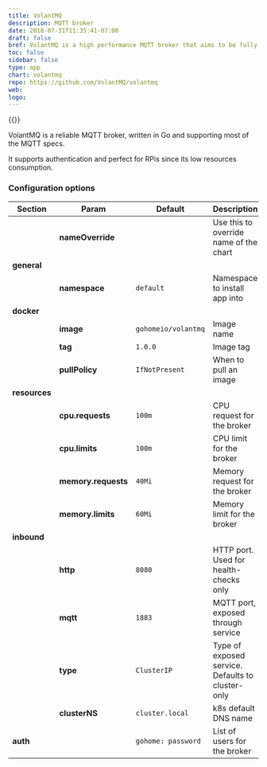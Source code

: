 ```yaml
---
title: VolantMQ
description: MQTT broker
date: 2018-07-31T11:35:41-07:00
draft: false
bref: VolantMQ is a high performance MQTT broker that aims to be fully compliant with MQTT specs 
toc: false
sidebar: false
type: app
chart: volantmq
repo: https://github.com/VolantMQ/volantmq
web:
logo:
---
```

{{<app>}}

VolantMQ is a reliable MQTT broker, written in Go and supporting most of the MQTT specs. 

It supports authentication and perfect for RPis since its low resources consumption.  

### Configuration options

| Section | Param | Default | Description |
|---------|-------|---------|-------------|
|| **nameOverride** || Use this to override name of the chart |
| **general** |
|| **namespace** | `default` | Namespace to install app into |
| **docker** |
|| **image** | `gohomeio/volantmq` | Image name | 
|| **tag** | `1.0.0` | Image tag | 
|| **pullPolicy** | `IfNotPresent` | When to pull an image |
| **resources** | 
|| **cpu.requests** | `100m` | CPU request for the broker | 
|| **cpu.limits** | `100m` | CPU limit for the broker | 
|| **memory.requests** | `40Mi` | Memory request for the broker | 
|| **memory.limits** | `60Mi` | Memory limit for the broker | 
| **inbound** |
|| **http** | `8080` | HTTP port. Used for health-checks only |
|| **mqtt** | `1883` | MQTT port, exposed through service | 
|| **type** | `ClusterIP` | Type of exposed service. Defaults to cluster-only | 
|| **clusterNS** | `cluster.local` | k8s default DNS name |
| **auth**|| `gohome: password` | List of users for the broker |
